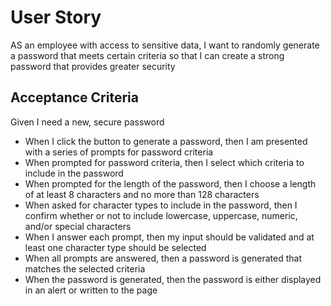 # User Story

AS an employee with access to sensitive data, I want to randomly generate a password that meets certain criteria so that I can create a strong password that provides greater security

## Acceptance Criteria

Given I need a new, secure password

- When I click the button to generate a password, then I am presented with a series of prompts for password criteria
- When prompted for password criteria, then I select which criteria to include in the password
- When prompted for the length of the password, then I choose a length of at least 8 characters and no more than 128 characters
- When asked for character types to include in the password, then I confirm whether or not to include lowercase, uppercase, numeric, and/or special characters
- When I answer each prompt, then my input should be validated and at least one character type should be selected
- When all prompts are answered, then a password is generated that matches the selected criteria
- When the password is generated, then the password is either displayed in an alert or written to the page
